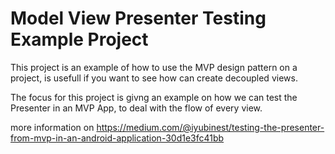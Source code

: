# Model View Presenter Testing Example Project

This project is an example of how to use the MVP design pattern on a project, is usefull if you want to see how can create decoupled views.

The focus for this project is givng an example on how we can test the Presenter in an MVP App, to deal with the flow of every view.

more information on https://medium.com/@iyubinest/testing-the-presenter-from-mvp-in-an-android-application-30d1e3fc41bb
